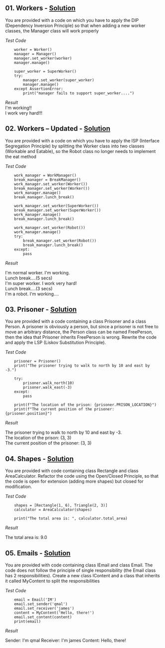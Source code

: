 ## **01.	Workers -** [Solution](https://github.com/elenaborisova/Python-OOP/blob/main/14.%20SOLID%20-%20Exercise/01_workers.py)
You are provided with a code on which you have to apply the DIP (Dependency Inversion Principle) so that when adding a new worker classes, the Manager class will work properly

*Test Code*  

        worker = Worker()
        manager = Manager()
        manager.set_worker(worker)
        manager.manage()

        super_worker = SuperWorker()
        try:
            manager.set_worker(super_worker)
            manager.manage()
        except AssertionError:
            print("manager fails to support super_worker....")
            
*Result*  
I'm working!!  
I work very hard!!!




## **02.	Workers – Updated -** [Solution](https://github.com/elenaborisova/Python-OOP/blob/main/14.%20SOLID%20-%20Exercise/02_workers_updated.py)
You are provided with a code on which you have to apply the ISP (Interface Segregation Principle) by splitting the Worker class into two classes (Workable and Eatable), so the Robot class no longer needs to implement the eat method

*Test Code*  

        work_manager = WorkManager()
        break_manager = BreakManager()
        work_manager.set_worker(Worker())
        break_manager.set_worker(Worker())
        work_manager.manage()
        break_manager.lunch_break()

        work_manager.set_worker(SuperWorker())
        break_manager.set_worker(SuperWorker())
        work_manager.manage()
        break_manager.lunch_break()

        work_manager.set_worker(Robot())
        work_manager.manage()
        try:
            break_manager.set_worker(Robot())
            break_manager.lunch_break()
        except:
            pass
     
*Result*

I'm normal worker. I'm working.  
Lunch break....(5 secs)  
I'm super worker. I work very hard!  
Lunch break....(3 secs)  
I'm a robot. I'm working....  



## **03.	Prisoner -** [Solution](https://github.com/elenaborisova/Python-OOP/blob/main/14.%20SOLID%20-%20Exercise/03_prisoner.py)
You are provided with a code containing a class Prisoner and a class Person. A prisoner is obviously a person, but since a prisoner is not free to move an arbitrary distance, the Person class can be named FreePerson, then the idea that Prisoner inherits FreePerson is wrong. Rewrite the code and apply the LSP (Liskov Substitution Principle).

*Test Code*

        prisoner = Prisoner()
        print("The prisoner trying to walk to north by 10 and east by -3.")

        try:
            prisoner.walk_north(10)
            prisoner.walk_east(-3)
        except:
            pass

        print(f"The location of the prison: {prisoner.PRISON_LOCATION}")
        print(f"The current position of the prisoner: {prisoner.position}")
        
*Result*

The prisoner trying to walk to north by 10 and east by -3.  
The location of the prison: (3, 3)  
The current position of the prisoner: (3, 3)




## **04.	Shapes -** [Solution](https://github.com/elenaborisova/Python-OOP/blob/main/14.%20SOLID%20-%20Exercise/04_shapes.py)
You are provided with code containing class Rectangle and class AreaCalculator. Refactor the code using the Open/Closed Principle, so that the code is open for extension (adding more shapes) but closed for modification.

*Test Code*

        shapes = [Rectangle(1, 6), Triangle(2, 3)]
        calculator = AreaCalculator(shapes)

        print("The total area is: ", calculator.total_area)
        
*Result*

The total area is:  9.0





## **05.	Emails -** [Solution](https://github.com/elenaborisova/Python-OOP/blob/main/14.%20SOLID%20-%20Exercise/05_emails.py)
You are provided with code containing class IEmail and class Email. The code does not follow the principle of single responsibility (the Email class has 2 responsibilities). Create a new class IContent and a class that inherits it called MyContent to split the responsibilities


*Test Code*

        email = Email('IM')
        email.set_sender('qmal')
        email.set_receiver('james')
        content = MyContent('Hello, there!')
        email.set_content(content)
        print(email)
        
*Result*

Sender: I'm qmal
Receiver: I'm james
Content:
<MyML>Hello, there!</MyML>




